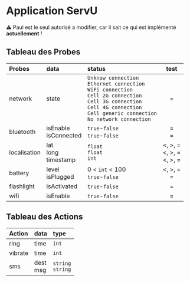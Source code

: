 # Application ServU
:warning: Paul est le seul autorisé a modifier, car il sait ce qui est implémenté __**actuellement**__ !
## Tableau des Probes
|Probes     |  data 	| status |  test 	|
|:---	      |:---	    |:---	   |:---:   |
|network   	| state  	|  `Unknow connection`<br> `Ethernet connection`<br>`WiFi connection`<br> `Cell 2G connection`<br> `Cell 3G connection`<br> `Cell 4G connection`<br>`Cell generic connection` <br> `No network connection` |  =  	|
|bluetooth  | isEnable <br> isConnected| `true`-`false` <br> `true`-`false` |  = <br> =	|
|localisation   	| lat <br> long <br> timestamp  	| `float` <br> `float` <br> `int` | <, >, = <br> <, >, = <br> <, >, =	|
|battery   	| level <br> isPlugged  	| 0 < `int` < 100 <br> `true`-`false`| <, >, = <br> =	|
|flashlight   	| isActivated  	| `true`-`false`|  =	|
|wifi   	| isEnable  	| `true`-`false`|  =	|

## Tableau des Actions
|Action     |  data 	|type   |
|:---	      |:---	    |:---   |
|ring   	  |time     |`int`  |
|vibrate    |time     |`int`  |
|sms		|dest <br> msg | `string` <br> `string` |

